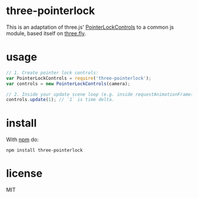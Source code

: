 # three-pointerlock

This is an adaptation of three.js' [PointerLockControls](http://threejs.org/examples/#misc_controls_pointerlock) to a common js module, based itself on [three.fly](https://github.com/anvaka/three.fly).

# usage

``` js
// 1. Create pointer lock controls:
var PointerLockControls = require('three-pointerlock');
var controls = new PointerLockControls(camera);

// 2. Inside your update scene loop (e.g. inside requestAnimationFrame()):
controls.update(1); // `1` is time delta.
```

# install

With [npm](https://npmjs.org) do:

```
npm install three-pointerlock
```

# license

MIT
